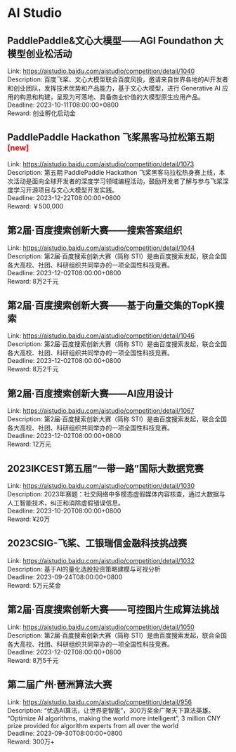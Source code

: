 # AI Studio



## PaddlePaddle&文心大模型——AGI Foundathon 大模型创业松活动

Link: https://aistudio.baidu.com/aistudio/competition/detail/1040  
Description: 百度飞桨、文心大模型联合百度风投，邀请来自世界各地的AI开发者和创业团队，发挥技术优势和产品能力，基于文心大模型，进行 Generative AI 应用的构思和构建，呈现为可落地、具备商业价值的大模型原生应用产品。  
Deadline: 2023-10-11T08:00:00+0800  
Reward: 创业孵化启动金  


## PaddlePaddle Hackathon 飞桨黑客马拉松第五期 <sup style="color:red">[new]<sup>  

Link: https://aistudio.baidu.com/aistudio/competition/detail/1073  
Description: 第五期 PaddlePaddle Hackathon 飞桨黑客马拉松热身赛上线，本次活动是面向全球开发者的深度学习领域编程活动，鼓励开发者了解与参与飞桨深度学习开源项目与文心大模型开发实践。  
Deadline: 2023-12-22T08:00:00+0800  
Reward: ￥500,000  


## 第2届·百度搜索创新大赛——搜索答案组织

Link: https://aistudio.baidu.com/aistudio/competition/detail/1044  
Description: 第2届·百度搜索创新大赛（简称 STI）是由百度搜索发起，联合全国各大高校、社团、科研组织共同举办的一项全国性科技竞赛。  
Deadline: 2023-12-02T08:00:00+0800  
Reward: 8万2千元  


## 第2届·百度搜索创新大赛——基于向量交集的TopK搜索

Link: https://aistudio.baidu.com/aistudio/competition/detail/1046  
Description: 第2届·百度搜索创新大赛（简称 STI）是由百度搜索发起，联合全国各大高校、社团、科研组织共同举办的一项全国性科技竞赛。  
Deadline: 2023-12-02T08:00:00+0800  
Reward: 8万2千元  


## 第2届·百度搜索创新大赛——AI应用设计

Link: https://aistudio.baidu.com/aistudio/competition/detail/1067  
Description: 第2届·百度搜索创新大赛（简称 STI）是由百度搜索发起，联合全国各大高校、社团、科研组织共同举办的一项全国性科技竞赛。  
Deadline: 2023-12-02T08:00:00+0800  
Reward: 12万元  


## 2023IKCEST第五届“一带一路”国际大数据竞赛

Link: https://aistudio.baidu.com/aistudio/competition/detail/1030  
Description: 2023年赛题：社交网络中多模态虚假媒体内容核查，通过大数据与人工智能技术，纠正和消除虚假错误信息。  
Deadline: 2023-10-20T08:00:00+0800  
Reward: ¥20万  


## 2023CSIG-飞桨、工银瑞信金融科技挑战赛

Link: https://aistudio.baidu.com/aistudio/competition/detail/1032  
Description: 基于AI的量化选股投资策略建模与可视分析  
Deadline: 2023-09-24T08:00:00+0800  
Reward: 5万元奖金  


## 第2届·百度搜索创新大赛——可控图片生成算法挑战

Link: https://aistudio.baidu.com/aistudio/competition/detail/1050  
Description: 第2届·百度搜索创新大赛（简称 STI）是由百度搜索发起，联合全国各大高校、社团、科研组织共同举办的一项全国性科技竞赛。  
Deadline: 2023-12-02T08:00:00+0800  
Reward: 8万5千元  


## 第二届广州·琶洲算法大赛

Link: https://aistudio.baidu.com/aistudio/competition/detail/956  
Description: “优选AI算法，让世界更智能”，300万奖金广聚天下算法英雄。
“Optimize AI algorithms, making the world more intelligent”, 3 million CNY prize provided for algorithm experts from all over the world  
Deadline: 2023-09-30T08:00:00+0800  
Reward: 300万+  

